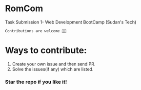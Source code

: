 # RomCom
Task Submission 1- Web Development BootCamp (Sudan's Tech)

`Contributions are welcome 🎉🎉`

# Ways to contribute:
1. Create your own issue and then send PR. 
2. Solve the issues(if any) which are listed.

### Star the repo if you like it!
